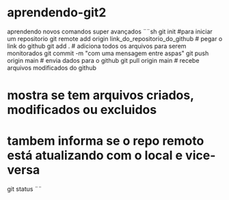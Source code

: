 # aprendendo-git2

aprendendo novos comandos super avançados
¨¨sh
git init #para iniciar um repositorio
git remote add origin link_do_repositorio_do_github  # pegar o link do github
git add . # adiciona todos os arquivos para serem monitorados
git commit -m "com uma mensagem entre aspas"
git push origin main # envia dados para o github
git pull origin main # recebe arquivos modificados do github
# mostra se tem arquivos criados, modificados ou excluidos
# tambem informa se o repo remoto está atualizando com o local e vice-versa
git status
¨¨
